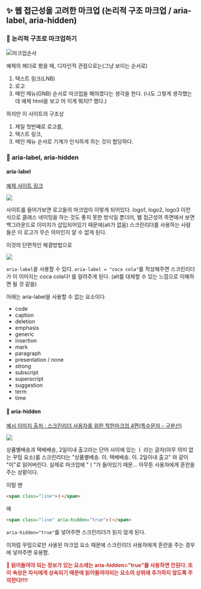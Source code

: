 ## ✨ 웹 접근성을 고려한 마크업 (논리적 구조 마크업 / aria-label, aria-hidden)

### 🎇 논리적 구조로 마크업하기

![마크업순서](https://velog.velcdn.com/images/chaehe_3210/post/428feee1-fdc5-41be-b5ba-8aecf0dda59b/image.png)

예제의 헤더로 봤을 때, 디자인적 관점으로는(그냥 보이는 순서로)

1. 텍스트 링크(LNB)
2. 로고
3. 메인 메뉴(GNB)
   순서로 마크업을 해야겠다는 생각을 한다.
   (나도 그렇게 생각했는데 예제 html을 보고 어 이게 뭐지!? 했다.)

하지만 이 사이트의 구조상

1. 제일 첫번째로 로고를,
2. 텍스트 링크,
3. 메인 메뉴
   순서로 기계가 인식하게 하는 것이 합당하다.

### 🎇 aria-label, aria-hidden

#### aria-label

[예제 사이트 링크](http://www.responsivelogos.co.uk/)

![](https://velog.velcdn.com/images/chaehe_3210/post/88d4a665-8c12-432b-b38b-549e9b729415/image.png)

사이트를 들어가보면 로고들의 마크업이 이렇게 되어있다. logo1, logo2, logo3 이런 식으로 클래스 네이밍을 하는 것도 좋지 못한 방식일 뿐더러, 웹 접근성의 측면에서 보면 백그라운드로 이미지가 삽입되어있기 때문에(alt가 없음) 스크린리더를 사용하는 사람들은 이 로고가 무슨 의미인지 알 수 없게 된다.

이것의 단편적인 해결방법으로

![](https://velog.velcdn.com/images/chaehe_3210/post/e29d5e36-2eea-408d-a805-8353283d6e86/image.png)

`aria-label`을 사용할 수 있다.
`aria-label = "coca cola"`를 작성해주면 스크린리더가 이 이미지는 coca cola다! 를 알려주게 된다. (alt를 대체할 수 있는 느낌으로 이해하면 될 것 같음)

아래는 aria-label을 사용할 수 없는 요소이다.

- code
- caption
- deletion
- emphasis
- generic
- insertion
- mark
- paragraph
- presentation / none
- strong
- subscript
- superscript
- suggestion
- term
- time

#### 🚀 aria-hidden

[예시 이미지 출처 : 스크린리더 사용자를 위한 착한마크업 4편(특수문자 - 구분선)](https://www.youtube.com/watch?v=hvEfSbHJAfU&list=PLtaz5vK7MbK3EAPhmB2gFnCU9qU72YMq3&index=4)

![](https://velog.velcdn.com/images/chaehe_3210/post/2770c050-3171-4b0a-992d-6156dc3aafb1/image.png)

상품별배송과 택배배송, 2일이내 출고라는 단어 사이에 있는 ㅣ 라는 글자(아무 의미 없는 꾸밈 요소)를 스크린리더는 "상품별배송. 이. 택배배송. 이. 2일이내 출고" 와 같이 "이"로 읽어버린다. 실제로 마크업에 "ㅣ"가 들어있기 때문... 아무튼 사용자에게 혼란을 주는 상황이다.

이럴 땐

```html
<span class="line">ㅣ</span>
```

에

```html
<span class="line" aria-hidden="true">ㅣ</span>
```

`aria-hidden="true"`를 넣어주면 스크린리더가 읽지 않게 된다.

이처럼 꾸밈으로만 사용된 마크업 요소 때문에 스크린리더 사용자에게 혼란을 주는 경우에 넣어주면 유용함.

<strong style="color:#cc2d2d;">🚨 읽어들여야 되는 정보가 있는 요소에는 aria-hidden="true"를 사용하면 안된다. 또 이 속성은 자식에게 상속되기 때문에 읽어들여야되는 요소의 상위에 추가하지 않도록 주의한다!!!!</strong>
